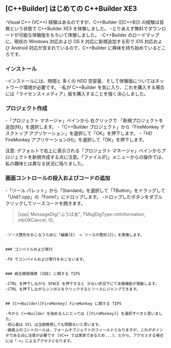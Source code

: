 ## [C++Builder] はじめての C++Builder XE3

-Visual C++ (VC++) 経験はあるのですが、C++Builder ([[C++B]]) の経験は皆無という状態で C++Builder XE3 を体験しました。
-とりあえず無料でダウンロードが可能な体験版をもちいて体験しました。
-C++Builder のロードマップに、現状の Windows 対応および OS X 対応に新規追加する形で iOS 対応および Android 対応が含まれているので、C++Builder に興味を持ち始めているところです。


### インストール

-インストールには、時間と 多くの HDD 空容量、そして体験版についてはネットワーク環境が必要です。
-私が C++Builder を気に入り、これを購入する場合には「ライセンス＋メディア」版を購入することを強く決心しました。


### プロジェクト作成

-「プロジェクト マネージャ」ペインから 右クリックで 「新規プロジェクトを追加(N)」を選択します。
-「C++Builder プロジェクト」から「FireMonkey デスクトップ アプリケーション」を選択して「OK」を押下します。
-「HD FireMonkey アプリケーション(H)」を選択して「OK」を押下します。

注意: デフォルトで右上に表示される「プロジェクト マネージャ」ペインからプロジェクトを新規作成する点に注意。「ファイル(F)」メニューからの操作では、私の趣味とは異なる状況に陥りました。


### 画面コントロールの投入およびコードの追加

-「ツール パレット」から「Standard」を選択して「TButton」をドラッグして「Unit?.cpp」の「Form?」にドロップします。
-ドロップしたボタンをダブルクリックしてソースコードを開きます。

>|cpp|
MessageDlg("ふうばあ", TMsgDlgType::mtInformation, mbOKCancel, 0);
```

-ソース整形をおこなうために「編集(E) -> ソースの整形(Z)」を実施します。


### コンパイルおよび実行

-F9 でコンパイルおよび実行をおこないます。


### 統合開発環境 (IDE) に関する TIPS

-CTRL を押下しながら SPACE を押下すると 少ない状況下にて支援機能が発動します。
-CTRL を押下しながらシンボルをクリックするとソースにジャンプできます。


## [C++Builder][FireMonkey] FireMonkey に関する TIPS

-今から C++Builder を始める人にとっては [[FireMonkey]] を選択すべきと思いました。
-初心者は VCL は当面無視しても問題ないと思います。
-画面上のコントロールは、フォームオブジェクトのフィールドとなりますが、これがポインタである点に注意が必要です (VC++ では実体であるため...)。だから、アクセスする場合には「->」によるアクセスとなります。


